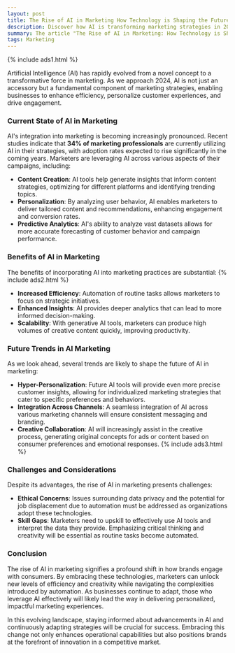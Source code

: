 ```yaml
---
layout: post
title: The Rise of AI in Marketing How Technology is Shaping the Future
description: Discover how AI is transforming marketing strategies in 2024. Explore the current state of AI in marketing, its benefits, future trends, and the challenges businesses face as they integrate this technology to enhance customer engagement and drive efficiency.
summary: The article "The Rise of AI in Marketing: How Technology is Shaping the Future" delves into the significant impact of artificial intelligence on marketing practices as we approach 2024. It highlights the current integration of AI in content creation, personalization, and predictive analytics, showcasing its benefits such as increased efficiency and enhanced insights. The article also discusses future trends like hyper-personalization and creative collaboration, while addressing challenges including ethical concerns and skill gaps. Ultimately, it emphasizes the importance of embracing AI to stay competitive and deliver impactful marketing experiences.
tags: Marketing
---
```


{% include ads1.html %}

Artificial Intelligence (AI) has rapidly evolved from a novel concept to a transformative force in marketing. As we approach 2024, AI is not just an accessory but a fundamental component of marketing strategies, enabling businesses to enhance efficiency, personalize customer experiences, and drive engagement.

### Current State of AI in Marketing

AI's integration into marketing is becoming increasingly pronounced. Recent studies indicate that **34% of marketing professionals** are currently utilizing AI in their strategies, with adoption rates expected to rise significantly in the coming years. Marketers are leveraging AI across various aspects of their campaigns, including:

- **Content Creation**: AI tools help generate insights that inform content strategies, optimizing for different platforms and identifying trending topics.
- **Personalization**: By analyzing user behavior, AI enables marketers to deliver tailored content and recommendations, enhancing engagement and conversion rates.
- **Predictive Analytics**: AI's ability to analyze vast datasets allows for more accurate forecasting of customer behavior and campaign performance.

### Benefits of AI in Marketing

The benefits of incorporating AI into marketing practices are substantial:
{% include ads2.html %}
- **Increased Efficiency**: Automation of routine tasks allows marketers to focus on strategic initiatives.
- **Enhanced Insights**: AI provides deeper analytics that can lead to more informed decision-making.
- **Scalability**: With generative AI tools, marketers can produce high volumes of creative content quickly, improving productivity.

### Future Trends in AI Marketing

As we look ahead, several trends are likely to shape the future of AI in marketing:

- **Hyper-Personalization**: Future AI tools will provide even more precise customer insights, allowing for individualized marketing strategies that cater to specific preferences and behaviors.
- **Integration Across Channels**: A seamless integration of AI across various marketing channels will ensure consistent messaging and branding.
- **Creative Collaboration**: AI will increasingly assist in the creative process, generating original concepts for ads or content based on consumer preferences and emotional responses.
{% include ads3.html %}
### Challenges and Considerations

Despite its advantages, the rise of AI in marketing presents challenges:

- **Ethical Concerns**: Issues surrounding data privacy and the potential for job displacement due to automation must be addressed as organizations adopt these technologies.
- **Skill Gaps**: Marketers need to upskill to effectively use AI tools and interpret the data they provide. Emphasizing critical thinking and creativity will be essential as routine tasks become automated.

### Conclusion

The rise of AI in marketing signifies a profound shift in how brands engage with consumers. By embracing these technologies, marketers can unlock new levels of efficiency and creativity while navigating the complexities introduced by automation. As businesses continue to adapt, those who leverage AI effectively will likely lead the way in delivering personalized, impactful marketing experiences.

In this evolving landscape, staying informed about advancements in AI and continuously adapting strategies will be crucial for success. Embracing this change not only enhances operational capabilities but also positions brands at the forefront of innovation in a competitive market.

